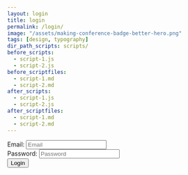 ```yaml
---
layout: login
title: login
permalink: /login/
image: "/assets/making-conference-badge-better-hero.png"
tags: [design, typography]
dir_path_scripts: scripts/
before_scripts:
  - script-1.js
  - script-2.js
before_scriptfiles:
  - script-1.md
  - script-2.md
after_scripts:
  - script-1.js
  - script-2.js
after_scriptfiles:
  - script-1.md
  - script-2.md
---
```


<div style="">
<div class="alert alert-success alert-dismissible" id="success" style="display:none;">
<a href="#" class="close" data-dismiss="alert" aria-label="close">×</a>
</div>
<div class="alert alert-danger alert-dismissible" id="error" style="display:none;">
<a href="#" class="close" data-dismiss="alert" aria-label="close">×</a>
</div>
<!--<button type="button" class="btn btn-success btn-sm" id="register">Register</button> <button type="button" class="btn btn-success btn-sm" id="login">Login</button>-->
	
<form id="register_form" name="form1" method="post">
		<div class="form-group">
			<label for="pwd">Email:</label>
			<input type="email" class="form-control" id="email" placeholder="Email" name="email">
		</div>
		<div class="form-group">
			<label for="pwd">Password:</label>
			<input type="password" class="form-control" id="password" placeholder="Password" name="password">
		</div>
		<input type="button" name="save" class="btn btn-primary" value="Login" id="butsave">
	</form>